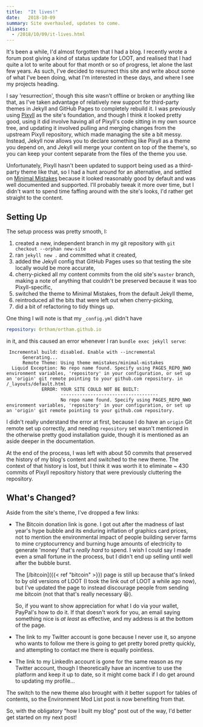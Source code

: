 ```yaml
---
title:  "It lives!"
date:   2018-10-09
summary: Site overhauled, updates to come.
aliases:
  - /2018/10/09/it-lives.html
---
```


It's been a while, I'd almost forgotten that I had a blog. I recently wrote a
forum post giving a kind of status update for LOOT, and realised that I had
quite a lot to write about for that month or so of progress, let alone the last
few years. As such, I've decided to resurrect this site and write about some of
what I've been doing, what I'm interested in these days, and where I see my
projects heading.

I say 'resurrection', though this site wasn't offline or broken or anything like
that, as I've taken advantage of relatively new support for third-party themes
in Jekyll and GitHub Pages to completely rebuild it. I was previously using
[Pixyll](https://github.com/johno/pixyll) as the site's foundation, and though I
think it looked pretty good, using it did involve having all of Pixyll's code
sitting in my own source tree, and updating it involved pulling and merging
changes from the upstream Pixyll repository, which made managing the site a bit
messy. Instead, Jekyll now allows you to declare something like Pixyll as a
theme you depend on, and Jekyll will merge your content on top of the theme's,
so you can keep your content separate from the files of the theme you use.

Unfortunately, Pixyll hasn't been updated to support being used as a
third-party theme like that, so I had a hunt around for an alternative, and
settled on [Minimal Mistakes](https://mmistakes.github.io/minimal-mistakes)
because it looked reasonably good by default and was well documented and
supported. I'll probably tweak it more over time, but I didn't want to spend
time faffing around with the site's looks, I'd rather get straight to the
content.

## Setting Up

The setup process was pretty smooth, I:

1. created a new, independent branch in my git repository with `git checkout --orphan new-site`
2. ran `jekyll new .` and committed what it created,
3. added the Jekyll config that GitHub Pages uses so that testing the site
   locally would be more accurate,
4. cherry-picked all my content commits from the old site's `master` branch,
   making a note of anything that couldn't be preserved because it was too
   Pixyll-specific,
5. switched the theme to Minimal Mistakes, from the default Jekyll theme,
6. reintroduced all the bits that were left out when cherry-picking,
7. did a bit of refactoring to tidy things up.

One thing I will note is that my `_config.yml` didn't have

```yaml
repository: Ortham/ortham.github.io
```

in it, and this caused an error whenever I ran `bundle exec jekyll serve`:

```
 Incremental build: disabled. Enable with --incremental
      Generating...
      Remote Theme: Using theme mmistakes/minimal-mistakes
  Liquid Exception: No repo name found. Specify using PAGES_REPO_NWO environment variables, 'repository' in your configuration, or set up an 'origin' git remote pointing to your github.com repository. in /_layouts/default.html
             ERROR: YOUR SITE COULD NOT BE BUILT:
                    ------------------------------------
                    No repo name found. Specify using PAGES_REPO_NWO environment variables, 'repository' in your configuration, or set up an 'origin' git remote pointing to your github.com repository.
```

I didn't really understand the error at first, because I do have an `origin` Git
remote set up correctly, and needing `repository` set wasn't mentioned in the
otherwise pretty good installation guide, though it is mentioned as an aside
deeper in the documentation.

At the end of the process, I was left with about 50 commits that preserved the
history of my blog's content and switched to the new theme. The context of that
history is lost, but I think it was worth it to eliminate ~ 430 commits of
Pixyll repository history that were previously cluttering the repository.

## What's Changed?

Aside from the site's theme, I've dropped a few links:

- The Bitcoin donation link is gone. I got out after the madness of last year's
  hype bubble and its enduring inflation of graphics card prices, not to mention
  the environmental impact of people building server farms to mine
  cryptocurrency and burning huge amounts of electricity to generate 'money'
  that's *really hard* to spend. I wish I could say I made even a small fortune
  in the process, but I didn't end up selling until well after the bubble burst.

  The [/bitcoin]({{< ref "bitcoin" >}}) page is still up because that's linked to by old
  versions of LOOT (I took the link out of LOOT a while ago now), but I've
  updated the page to instead discourage people from sending me bitcoin (not that
  that's really necessary 😆).

  So, if you want to show appreciation for what I do via your wallet, PayPal's
  how to do it. If that doesn't work for you, an email saying something nice is
  *at least* as effective, and my address is at the bottom of the page.
- The link to my Twitter account is gone because I never use it, so anyone who
  wants to follow me there is going to get pretty bored pretty quickly, and
  attempting to contact me there is equally pointless.
- The link to my LinkedIn account is gone for the same reason as my Twitter
  account, though I theoretically have an incentive to use the platform and keep
  it up to date, so it might come back if I do get around to updating my
  profile...

The switch to the new theme also brought with it better support for tables of
contents, so the Environment Mod List post is now benefiting from that.

So, with the obligatory "how I built my blog" post out of the way, I'd better
get started on my next post!
